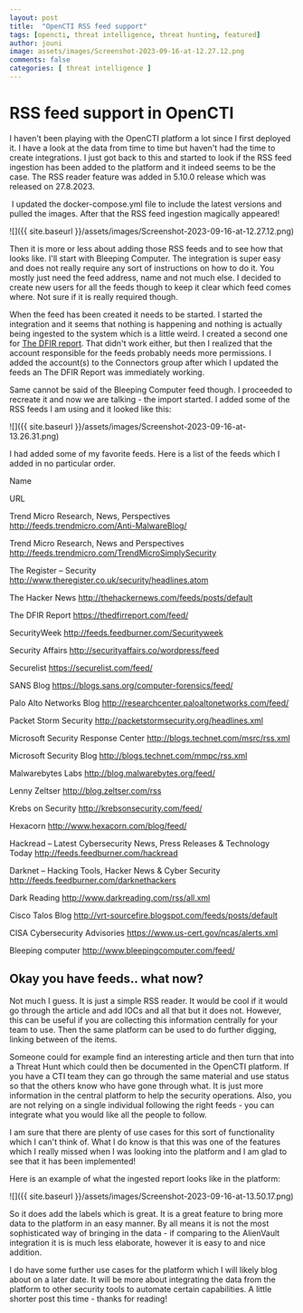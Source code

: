 ```yaml
---
layout: post
title:  "OpenCTI RSS feed support"
tags: [opencti, threat intelligence, threat hunting, featured]
author: jouni
image: assets/images/Screenshot-2023-09-16-at-12.27.12.png
comments: false
categories: [ threat intelligence ]
---
```


RSS feed support in OpenCTI
===========================

I haven't been playing with the OpenCTI platform a lot since I first deployed it. I have a look at the data from time to time but haven't had the time to create integrations. I just got back to this and started to look if the RSS feed ingestion has been added to the platform and it indeed seems to be the case. The RSS reader feature was added in 5.10.0 release which was released on 27.8.2023.

 I updated the docker-compose.yml file to include the latest versions and pulled the images. After that the RSS feed ingestion magically appeared!

![]({{ site.baseurl }}/assets/images/Screenshot-2023-09-16-at-12.27.12.png)

Then it is more or less about adding those RSS feeds and to see how that looks like. I'll start with Bleeping Computer. The integration is super easy and does not really require any sort of instructions on how to do it. You mostly just need the feed address, name and not much else. I decided to create new users for all the feeds though to keep it clear which feed comes where. Not sure if it is really required though.

When the feed has been created it needs to be started. I started the integration and it seems that nothing is happening and nothing is actually being ingested to the system which is a little weird. I created a second one for [The DFIR report](https://thedfirreport.com/). That didn't work either, but then I realized that the account responsible for the feeds probably needs more permissions. I added the account(s) to the Connectors group after which I updated the feeds an The DFIR Report was immediately working.

Same cannot be said of the Bleeping Computer feed though. I proceeded to recreate it and now we are talking - the import started. I added some of the RSS feeds I am using and it looked like this:

![]({{ site.baseurl }}/assets/images/Screenshot-2023-09-16-at-13.26.31.png)

I had added some of my favorite feeds. Here is a list of the feeds which I added in no particular order.

Name

URL

Trend Micro Research, News, Perspectives
http://feeds.trendmicro.com/Anti-MalwareBlog/

Trend Micro Research, News and Perspectives
http://feeds.trendmicro.com/TrendMicroSimplySecurity

The Register – Security
http://www.theregister.co.uk/security/headlines.atom

The Hacker News
http://thehackernews.com/feeds/posts/default

The DFIR Report
https://thedfirreport.com/feed/

SecurityWeek
http://feeds.feedburner.com/Securityweek

Security Affairs
http://securityaffairs.co/wordpress/feed

Securelist
https://securelist.com/feed/

SANS Blog
https://blogs.sans.org/computer-forensics/feed/

Palo Alto Networks Blog
http://researchcenter.paloaltonetworks.com/feed/

Packet Storm Security
http://packetstormsecurity.org/headlines.xml

Microsoft Security Response Center
http://blogs.technet.com/msrc/rss.xml

Microsoft Security Blog
http://blogs.technet.com/mmpc/rss.xml

Malwarebytes Labs
http://blog.malwarebytes.org/feed/

Lenny Zeltser
http://blog.zeltser.com/rss

Krebs on Security
http://krebsonsecurity.com/feed/

Hexacorn
http://www.hexacorn.com/blog/feed/

Hackread – Latest Cybersecurity News, Press Releases & Technology Today
http://feeds.feedburner.com/hackread

Darknet – Hacking Tools, Hacker News & Cyber Security
http://feeds.feedburner.com/darknethackers

Dark Reading
http://www.darkreading.com/rss/all.xml

Cisco Talos Blog
http://vrt-sourcefire.blogspot.com/feeds/posts/default

CISA Cybersecurity Advisories
https://www.us-cert.gov/ncas/alerts.xml

Bleeping computer
http://www.bleepingcomputer.com/feed/

Okay you have feeds.. what now?
-------------------------------

Not much I guess. It is just a simple RSS reader. It would be cool if it would go through the article and add IOCs and all that but it does not. However, this can be useful if you are collecting this information centrally for your team to use. Then the same platform can be used to do further digging, linking between of the items.

Someone could for example find an interesting article and then turn that into a Threat Hunt which could then be documented in the OpenCTI platform. If you have a CTI team they can go through the same material and use status so that the others know who have gone through what. It is just more information in the central platform to help the security operations. Also, you are not relying on a single individual following the right feeds - you can integrate what you would like all the people to follow.

I am sure that there are plenty of use cases for this sort of functionality which I can't think of. What I do know is that this was one of the features which I really missed when I was looking into the platform and I am glad to see that it has been implemented!

Here is an example of what the ingested report looks like in the platform:

![]({{ site.baseurl }}/assets/images/Screenshot-2023-09-16-at-13.50.17.png)

So it does add the labels which is great. It is a great feature to bring more data to the platform in an easy manner. By all means it is not the most sophisticated way of bringing in the data - if comparing to the AlienVault integration it is is much less elaborate, however it is easy to and nice addition.

I do have some further use cases for the platform which I will likely blog about on a later date. It will be more about integrating the data from the platform to other security tools to automate certain capabilities. A little shorter post this time - thanks for reading!